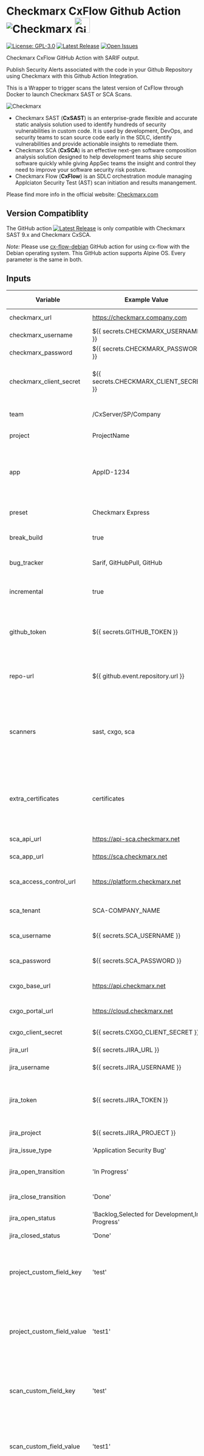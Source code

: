 # Checkmarx CxFlow Github Action ![Checkmarx](images/checkmarx.png) <img src="images/github.png" alt="Github" width="40" height="40">

[![License: GPL-3.0](https://img.shields.io/badge/License-GPL3.0-yellow.svg)](https://www.gnu.org/licenses)
[![Latest Release](https://img.shields.io/github/v/release/checkmarx-ts/checkmarx-cxflow-github-action)](https://github.com/checkmarx-ts/checkmarx-github-action/releases)
[![Open Issues](https://img.shields.io/github/issues-raw/checkmarx-ts/checkmarx-cxflow-github-action)](https://github.com/checkmarx-ts/checkmarx-github-action/issues)

Checkmarx CxFlow GitHub Action with SARIF output.

Publish Security Alerts associated with the code in your Github Repository using Checkmarx with this Github Action Integration.

This is a Wrapper to trigger scans the latest version of CxFlow through Docker to launch Checkmarx SAST or SCA Scans.

![Checkmarx](images/checkmarx-big.png)

* Checkmarx SAST (**CxSAST**) is an enterprise-grade flexible and accurate static analysis solution used to identify hundreds of security vulnerabilities in custom code. It is used by development, DevOps, and security teams to scan source code early in the SDLC, identify vulnerabilities and provide actionable insights to remediate them.
* Checkmarx SCA (**CxSCA**) is an effective next-gen software composition analysis solution designed to help development teams ship secure software quickly while giving AppSec teams the insight and control they need to improve your software security risk posture.
* Checkmarx Flow (**CxFlow**) is an SDLC orchestration module managing Applciaton Security Test (AST) scan initiation and results manangement.

Please find more info in the official website: <a href="www.checkmarx.com">Checkmarx.com</a>

## Version Compatiblity

The GitHub action  [![Latest Release](https://img.shields.io/github/v/release/checkmarx-ts/checkmarx-cxflow-github-action)](https://github.com/checkmarx-ts/checkmarx-github-action/releases)  is only compatible with Checkmarx SAST 9.x and Checkmarx CxSCA.

*Note:* Please use [cx-flow-debian](https://github.com/checkmarx-ts/checkmarx-cxflow-github-debian) GitHub action for using cx-flow with the Debian operating system. This GitHub action supports Alpine OS. Every parameter is the same in both.
## Inputs

| Variable                   | Example Value &nbsp;                           | Description &nbsp;                                                                                                                                                                                                                                                 | Type          | Required | Default                        |
|----------------------------|------------------------------------------------|--------------------------------------------------------------------------------------------------------------------------------------------------------------------------------------------------------------------------------------------------------------------|---------------|----------|--------------------------------|
| checkmarx_url              | https://checkmarx.company.com                  | Checkmarx Server URL                                                                                                                                                                                                                                               | String        | Yes      | N/A                            |
| checkmarx_username         | ${{ secrets.CHECKMARX_USERNAME }}              | Checkmarx Username                                                                                                                                                                                                                                                 | String        | Yes      | N/A                            |
| checkmarx_password         | ${{ secrets.CHECKMARX_PASSWORD }}              | Checkmarx Password                                                                                                                                                                                                                                                 | Secure String | Yes      | N/A                            |
| checkmarx_client_secret    | ${{ secrets.CHECKMARX_CLIENT_SECRET }}         | Checkmarx OIDC Client Secret  Reference [1](https://checkmarx.atlassian.net/wiki/spaces/KC/pages/1187774721/Using+the+CxSAST+REST+API+v8.6.0+and+up), [2](https://checkmarx.atlassian.net/wiki/spaces/KC/pages/1187774721/Using+the+CxSAST+REST+API+v8.6.0+and+up) | Secure String | Yes      |                                |
| team                       | /CxServer/SP/Company                           | Checkmarx Team for Project                                                                                                                                                                                                                                         | String        | No       | /CxServer/SP/Company           |
| project                    | ProjectName                                    | Checkmarx Project                                                                                                                                                                                                                                                  | String        | Yes      | N/A                            |
| app                        | AppID-1234                                     | Unique Application Identifier used by downstream bug trackers (i.e. Jira)                                                                                                                                                                                          | String        | No       | SampleApp                      |
| preset                     | Checkmarx Express                              | Checkmarx scan preset (SAST)                                                                                                                                                                                                                                       | String        | No       | High and Medium                |
| break_build                | true                                           | Break build based on results?                                                                                                                                                                                                                                      | Boolean       | No       | false                          |
| bug_tracker                | Sarif, GitHubPull, GitHub                      | Bug-tracker used for scan results                                                                                                                                                                                                                                  | String        | No       | Sarif                          |
| incremental                | true                                           | Trigger scan as incremental? (SAST)                                                                                                                                                                                                                                | Boolean       | No       | true                           |
| github_token               | ${{ secrets.GITHUB_TOKEN }}                    | GitHub API Token, used for PR Feedback or GitHub Issue Feedback                                                                                                                                                                                                    | String        | No       | ${{ github.token }}            |
| repo-url                   | ${{ github.event.repository.url }}             | GitHub Repository URL, used for Issue Feedback                                                                                                                                                                                                                     | String        | Yes      | NA                             |
| scanners                   | sast, cxgo, sca                                | Vulnerability Scanners (sast, sca, cxgo). Multiple comma seperated values allowed.                                                                                                                                                                                 | String        | Yes      | None                           |
| extra_certificates         | certificates                                   | Workspace subdirectory containing additional CxFlow X509 certificates (.crt)                                                                                                                                                                                       | String        | No       | None                           |
| sca_api_url                | https://api-sca.checkmarx.net                  | API URL for SCA scan                                                                                                                                                                                                                                               | String        | No       | https://api-sca.checkmarx.net  |
| sca_app_url                | https://sca.checkmarx.net                      | APP URL for SCA scan                                                                                                                                                                                                                                               | String        | No       | https://sca.checkmarx.net      |
| sca_access_control_url     | https://platform.checkmarx.net                 | Access control URL for SCA scan                                                                                                                                                                                                                                    | String        | No       | https://platform.checkmarx.net |
| sca_tenant                 | SCA-COMPANY_NAME                               | Tenant for the SCA project                                                                                                                                                                                                                                         | String        | No       | N/A                            |
| sca_username               | ${{ secrets.SCA_USERNAME }}                    | Username for SCA scan                                                                                                                                                                                                                                              | String        | No       | N/A                            |
| sca_password               | ${{ secrets.SCA_PASSWORD }}                    | Password for SCA scan                                                                                                                                                                                                                                              | Secure String | No       | N/A                            |
| cxgo_base_url              | https://api.checkmarx.net                      | Base URL for CxGo Scan                                                                                                                                                                                                                                             | String        | No       | https://api.checkmarx.net      |
| cxgo_portal_url            | https://cloud.checkmarx.net                    | Portal URL for CxGo Scan                                                                                                                                                                                                                                           | String        | No       | https://cloud.checkmarx.net    |
| cxgo_client_secret         | ${{ secrets.CXGO_CLIENT_SECRET }}              | CxGo Client secret                                                                                                                                                                                                                                                 | Secure String | No       | N/A                            |
| jira_url                   | ${{ secrets.JIRA_URL }}                        | Jira Url                                                                                                                                                                                                                                                           | Secure String | No       | N/A                            | 
| jira_username              | ${{ secrets.JIRA_USERNAME }}                   | Jira Username                                                                                                                                                                                                                                                      | Secure String | No       | N/A                            |
| jira_token                 | ${{ secrets.JIRA_TOKEN }}                      | Jira Secret. This is personal access token, not password.                                                                                                                                                                                                          | Secure String | No       | N/A                            |
| jira_project               | ${{ secrets.JIRA_PROJECT }}                    | Jira Project Name                                                                                                                                                                                                                                                  | Secure String | No       | N/A                            |
| jira_issue_type            | 'Application Security Bug'                     | Jira Issue Type                                                                                                                                                                                                                                                    | String        | No       | N/A                            |
| jira_open_transition       | 'In Progress'                                  | Jira Open Transition Status                                                                                                                                                                                                                                        | String        | No       | N/A                            |
| jira_close_transition      | 'Done'                                         | Jira Close Transition Status                                                                                                                                                                                                                                       | String        | No       | N/A                            |
| jira_open_status           | 'Backlog,Selected for Development,In Progress' | Jira Open Status                                                                                                                                                                                                                                                   | String        | No       | N/A                            |
| jira_closed_status         | 'Done'                                         | Jira Closed Status                                                                                                                                                                                                                                                 | String        | No       | N/A                            |
| project_custom_field_key   | 'test'                                         | project custom field key that is mentioned in Checkmarx SAST                                                                                                                                                                                                       | String        | No       | N/A                            |
| project_custom_field_value | 'test1'                                        | project custom field value that needs to be updated or added in checkmarx SAST                                                                                                                                                                                     | String        | No       | N/A                            |
| scan_custom_field_key      | 'test'                                         | scan custom field key that is mentioned in Checkmarx SAST Scan.                                                                                                                                                                                                    | String        | No       | N/A                            |
| scan_custom_field_value    | 'test1'                                        | scan custom field value that needs to be added in Checkmarx SAST Scan.                                                                                                                                                                                             | String        | No       | N/A                            |
| params                     | --severity=High --branch=${{ github.ref }}     | Any additional parameters for CxFlow.  For a full list of all the parameters, see the [following](https://github.com/checkmarx-ltd/cx-flow/wiki/Configuration).  Special note about [filtering](#Filters)                                                          | String        | No       | N/A                            |
| java_opts                  | -Xms512m                                       | Any Java options                                                                                                                                                                                                                                                   | String        | No       | N/A                            |

*Note:* Please use `--checkmarx.settings-override=true` in params while using `project-custom-field` or `scan-custom-field`. Make sure project_custom_field_key and project_custom_field_value both are mentioned.
## Secrets

_Note: It is recommended to leverage secrets for any sensitive inputs_
* checkmarx_url: ${{ secrets.CHECKMARX_URL }}
* checkmarx_username: ${{ secrets.CHECKMARX_USERNAME }}
* checkmarx_password: ${{ secrets.CHECKMARX_PASSWORD }}
* checkmarx_client_secret: ${{ secrets.CHECKMARX_CLIENT_SECRET }}
* github_token: ${{ secrets.GITHUB_TOKEN }}
* sca_username: ${{ secrets.SCA_USERNAME }}
* sca_password: ${{ secrets.SCA_PASSWORD }}
* cxgo_client_secret: ${{ secrets.CXGO_CLIENT_SECRET }}
* jira_url: ${{ secrets.JIRA_URL }}
* jira_username: ${{ secrets.JIRA_USERNAME }}
* jira_token: ${{ secrets.JIRA_TOKEN }}
* jira_project: ${{ secrets.JIRA_PROJECT }}


## Filters

Files can be excluded from the zipfile that CxFlow uploads to CxSAST by adding the `--cx-flow.zip-exclude` command line option to the `params` property in the GitHub Action configuration. The value of this option is a comma-separated list of regular expressions. Any file whose full path is matched by one of these regular expressions will be excluded from the zipfile.

The regular expression syntax is that used by the [`java.util.regex.Pattern`](https://docs.oracle.com/javase/8/docs/api/java/util/regex/Pattern.html) class.

Here is an example of filtering files:

```
--cx-flow.zip-exclude=\.git/.*,\.github/.*,apps/tests/.*,apps/docs/.*,apps/web/.*
```

This will exclude all files and subdirectories found under the `.git`, `.github`, `apps/tests`, `apps/docs`, and `apps/web` directories.

* Excluding the `.git` and `.github` folders from the zip file is highly important! Otherwise each commit will trigger a full scan due to changes in the files under these directories (which do not contain files that CxSAST will scan anyway).
* Do not enclose the list of regular expressions in quotes as these will be taken to be part of the regular expression(s).

The CxFlow log will show you the regular expressions used:

```
2023-01-25 03:14:45.232  INFO 8 --- [           main] c.c.f.u.ZipUtils                          [vLhiqdlb] : Applying exclusions: \.git/.*,\\.github/.*
```

If DEBUG logging is enabled, each matching file will be logged:

```
2023-01-25 03:14:45.240 DEBUG 8 --- [           main] c.c.f.u.ZipUtils                          [vLhiqdlb] : match: \.git/.*$1.git/HEAD
2023-01-25 03:14:45.240 DEBUG 8 --- [           main] c.c.f.u.ZipUtils                          [vLhiqdlb] : match: \.git/.*$1.git/index
2023-01-25 03:14:45.241 DEBUG 8 --- [           main] c.c.f.u.ZipUtils                          [vLhiqdlb] : match: \.git/.*$1.git/config
...
```

## Params
#### Example for params
Any remaining cx-flow parameters can be provided to params in the same way that they are passed in cli mode. To understand more about cli parameters, Please see [following](https://github.com/checkmarx-ltd/cx-flow/wiki/Configuration#cli)

For a full list of all the cx-flow parameters, see the [following](https://github.com/checkmarx-ltd/cx-flow/wiki/Configuration)
````yaml
# sample examples
--sca.team ="/CxServer/Sca
--jira.url ="https://xxxx.atlassian.net"
````
*Note:* Please use environment variables if any params values contain spaces.
#### Example for environment variable
```yaml
jobs:
  # This workflow contains a single job called "build"
  build:
    name: CHECKMARX
    # The type of runner that the job will run on - Ubuntu is required as Docker is leveraged for the action
    permissions:
      contents: read # for actions/checkout to fetch code
      issues: write # for checkmarx-ts/checkmarx-cxflow-github-action to write feedback to github issues
      pull-requests: write # for checkmarx-ts/checkmarx-cxflow-github-action to write feedback to PR
      security-events: write # for github/codeql-action/upload-sarif to upload SARIF results
    runs-on: ubuntu-latest

    # Steps require - checkout code, run CxFlow Action, Upload SARIF report (optional)
    steps:
      # Checks-out your repository under $GITHUB_WORKSPACE, so your job can access it
      - uses: actions/checkout@v2
      # Runs the Checkmarx Scan leveraging the latest version of CxFlow - REFER to Action README for list of inputs
      - name: Checkmarx CxFlow Action
        uses: checkmarx-ts/checkmarx-cxflow-github-action@v1.9
        #environment variable used for cx-flow
        env:
          JIRA_FIELDS_0_JIRA_DEFAULT_VALUE : APPSEC-2371
          JIRA_FIELDS_0_JIRA_FIELD_NAME : "Epic Link"
          JIRA_FIELDS_0_JIRA_FIELD_TYPE : text
          JIRA_FIELDS_0_TYPE : static
        with:
          project: ${{ github.repository }}-PR
          team: ${{ secrets.CHECKMARX_TEAMS }}
          checkmarx_url: ${{ secrets.CHECKMARX_URL }}
          checkmarx_username: ${{ secrets.CHECKMARX_USERNAME }}
          checkmarx_password: ${{ secrets.CHECKMARX_PASSWORD }}
          checkmarx_client_secret: ${{ secrets.CHECKMARX_CLIENT_SECRET }}
          scanners: sca
          break_build: true
          bug_tracker: jira
          sca_api_url: ${{ secrets.SCA_API_URL }}
          sca_app_url: ${{ secrets.SCA_APP_URL }}
          sca_access_control_url: ${{ secrets.SCA_ACCESS_CONTROL_URL }}
          sca_tenant: ${{  secrets.SCA_TENANT }}
          sca_username: ${{ secrets.SCA_USERNAME }}
          sca_password: ${{ secrets.SCA_PASSWORD }}
          jira_url : ${{ secrets.JIRA_URL }}
          jira_username : ${{ secrets.JIRA_USERNAME }}
          jira_token : ${{ secrets.JIRA_TOKEN }}
          jira_project : ${{ secrets.JIRA_PROJECT }}
          jira_issue_type : 'Bug'
          jira_open_transition : 'In Progress'
          jira_close_transition : 'Done'
          jira_open_status : 'Selected for Development,In Progress'
          jira_closed_status : 'Done'
          params: '--namespace=${{ github.repository_owner }} --repo-name=${{ github.event.repository.name }} --branch=${{ github.ref }} --merge-id=${{ github.event.number }} --logging.level.com.checkmarx.*=DEBUG --cx-flow.filterSeverity --cx-flow.filterCategory'
``` 
In given example as "Epic Link" contains space, hence it is used as environment variable and not passed in params.

In the environment variable format, each parameter is represented by a unique variable name. The variable names are constructed by converting the YAML path to uppercase and replacing any dots with underscores The square brackets and their index are removed. The parameter key is separated from the value by an equal sign

In the given example, the YAML parameter is transformed to the equivalent environment variable format. Each line represents a separate environment variable with its respective key-value pair.

To understand more about environment variable, Please see [following](https://github.com/checkmarx-ltd/cx-flow/wiki/Configuration#env)
## Outputs

The default output format for this GitHub Action is a [SARIF](https://docs.github.com/en/github/finding-security-vulnerabilities-and-errors-in-your-code/sarif-support-for-code-scanning) output report stored in the working directory as **./cx.sarif**

For full documentation on all the supported output formats and defect management integration, please see the [following](https://github.com/checkmarx-ltd/cx-flow/wiki/Bug-Trackers-and-Feedback-Channels).

### `SARIF Report`

The file **_./cx.sarif_** is created containing issue details based on the filtering policy of CxFlow.  To make use of the report for CodeQL please make sure the [following is considered](https://docs.github.com/en/github/finding-security-vulnerabilities-and-errors-in-your-code/uploading-a-sarif-file-to-github).  See sample useage below.

## Example usage

```
    # Steps represent a sequence of tasks that will be executed as part of the job
    steps:
    # Checks-out your repository under $GITHUB_WORKSPACE, so your job can access it
    - uses: actions/checkout@v2
    # Scan code with Checkmarx
    - name: Checkmarx CxFlow Action
      uses: checkmarx-ts/checkmarx-cxflow-github-action@v1.3
      with:
        project: GithubActionTest
        team: /CxServer/SP/Checkmarx
        checkmarx_url: ${{ secrets.CHECKMARX_URL }}
        checkmarx_username: ${{ secrets.CHECKMARX_USERNAME }}
        checkmarx_password: ${{ secrets.CHECKMARX_PASSWORD }}
        checkmarx_client_secret: ${{ secrets.CHECKMARX_CLIENT_SECRET }}
    # Upload SARIF report for CodeQL / Security Alerts PRocessing
    - name: Upload SARIF file
      uses: github/codeql-action/upload-sarif@v2
      with:
        sarif_file: cx.sarif
```

## Sample Output (Security Alerts)

![Sample Alert](images/sample-sarif-alert.png)

## Sample Workflow files

* [Github PUSH workflow for SAST](sample-yml/checkmarx-sast-scan-push.yml)
* [Github PUSH workflow for SCA](sample-yml/checkmarx-sca-scan-push.yml)
* [Github PULL REQUEST workflow for SAST](sample-yml/github-pullrequest.yml)
* [Github Cloud Local scan](sample-yml/cloud_runner_local_scan.yml)
* [Github Cloud Remote scan](sample-yml/remote_sample.yml)

## Checkmarx SAST/SCA using self-hosted  environment

### How to setup GitHub self hosted runner?
#### User can follow below steps to configure self-hosted runner-
#### 1- Go to settings of your project
![Sample Alert](images/1.png)
#### 2- Select Runners under Actions tab
![Sample Alert](images/1.1.png)
#### 3- Select new self-hosted runner
![Sample Alert](images/2.png)
#### 4- Please select OS same as your target machine and follow instruction
![Sample Alert](images/3.png)

### GitHub Action Self-hosted runner  configuration for  Local Scan
```
# This workflow uses actions that are not certified by GitHub.
# They are provided by a third-party and are governed by
# separate terms of service, privacy policy, and support
# documentation.

# This is a basic workflow to help you get started with Using Checkmarx CxFlow Action

name: CxFlow

on:
  push:
    branches: [ $default-branch, $protected-branches ]
  pull_request:
    # The branches below must be a subset of the branches above
    branches: [ $default-branch ]
  schedule:
    - cron: $cron-weekly

# A workflow run is made up of one or more jobs that can run sequentially or in parallel - this job is specifically configured to use the Checkmarx CxFlow Action
permissions:
  contents: read

jobs:
  # This workflow contains a single job called "build"
  build:
    # The type of runner that the job will run on - Ubuntu is required as Docker is leveraged for the action
    permissions:
      contents: read # for actions/checkout to fetch code
      issues: write # for checkmarx-ts/checkmarx-cxflow-github-action to write feedback to github issues
      pull-requests: write # for checkmarx-ts/checkmarx-cxflow-github-action to write feedback to PR
      security-events: write # for github/codeql-action/upload-sarif to upload SARIF results
      actions: read # only required for a private repository by github/codeql-action/upload-sarif to get the Action run status
    runs-on: self-hosted

    # Steps require - checkout code, run CxFlow Action, Upload SARIF report (optional)
    steps:
    # Checks-out your repository under $GITHUB_WORKSPACE, so your job can access it
    - uses: actions/checkout@v3
    # Runs the Checkmarx Scan leveraging the latest version of CxFlow - REFER to Action README for list of inputs
    - name: Checkmarx CxFlow Action
      uses: checkmarx-ts/checkmarx-cxflow-github-action@v1.9
      with:
        project: ${{ secrets.CHECKMARX_PROJECT }}
        team: ${{ secrets.CHECKMARX_TEAMS }}
        checkmarx_url: ${{ secrets.CHECKMARX_URL }}
        checkmarx_username: ${{ secrets.CHECKMARX_USERNAME }}
        checkmarx_password: ${{ secrets.CHECKMARX_PASSWORD }}
        checkmarx_client_secret: ${{ secrets.CHECKMARX_CLIENT_SECRET }}
        scanners: sast
        params: --namespace=${{ github.repository_owner }} --checkmarx.settings-override=true --repo-name=${{ github.event.repository.name }} --branch=${{ github.ref_name }} --cx-flow.filter-severity --cx-flow.filter-category --checkmarx.disable-clubbing=true --repo-url=${{ github.event.repository.url }}
    # Upload the Report for CodeQL/Security Alerts
    - name: Upload SARIF file
      uses: github/codeql-action/upload-sarif@v2
      with:
        sarif_file: cx.sarif

```
#### Note : Please check in the logs your working directory should be same as the location where code checked out on local machine.

### GitHub Action Self-hosted runner configuration for Remote Scan
```
 # This workflow uses actions that are not certified by GitHub.
# They are provided by a third-party and are governed by
# separate terms of service, privacy policy, and support
# documentation.

# This is a basic workflow to help you get started with Using Checkmarx CxFlow Action

name: CxFlow

on:
  push:
    branches: [ $default-branch, $protected-branches ]
  pull_request:
    # The branches below must be a subset of the branches above
    branches: [ $default-branch ]
  schedule:
    - cron: $cron-weekly

# A workflow run is made up of one or more jobs that can run sequentially or in parallel - this job is specifically configured to use the Checkmarx CxFlow Action
permissions:
  contents: read

jobs:
  # This workflow contains a single job called "build"
  build:
    # The type of runner that the job will run on - Ubuntu is required as Docker is leveraged for the action
    permissions:
      contents: read # for actions/checkout to fetch code
      issues: write # for checkmarx-ts/checkmarx-cxflow-github-action to write feedback to github issues
      pull-requests: write # for checkmarx-ts/checkmarx-cxflow-github-action to write feedback to PR
      security-events: write # for github/codeql-action/upload-sarif to upload SARIF results
      actions: read # only required for a private repository by github/codeql-action/upload-sarif to get the Action run status
    runs-on: self-hosted

    # Steps require - checkout code, run CxFlow Action, Upload SARIF report (optional)
    steps:
      # Checks-out your repository under $GITHUB_WORKSPACE, so your job can access it
      - uses: actions/checkout@v3
      # Runs the Checkmarx Scan leveraging the latest version of CxFlow - REFER to Action README for list of inputs
      - name: Checkmarx CxFlow Action
        uses: checkmarx-ts/checkmarx-cxflow-github-action@v1.9
        with:
          project: ${{ secrets.CHECKMARX_PROJECT }}
          team: ${{ secrets.CHECKMARX_TEAMS }}
          checkmarx_url: ${{ secrets.CHECKMARX_URL }}
          checkmarx_username: ${{ secrets.CHECKMARX_USERNAME }}
          checkmarx_password: ${{ secrets.CHECKMARX_PASSWORD }}
          checkmarx_client_secret: ${{ secrets.CHECKMARX_CLIENT_SECRET }}
          scanners: sast
          params: --github --namespace=${{ github.repository_owner }} --checkmarx.settings-override=true --repo-name=${{ github.event.repository.name }} --branch=${{ github.ref_name }} --cx-flow.filter-severity --cx-flow.filter-category --checkmarx.disable-clubbing=true --repo-url=${{ github.event.repository.url }}
      # Upload the Report for CodeQL/Security Alerts
      - name: Upload SARIF file
        uses: github/codeql-action/upload-sarif@v2
        with:
          sarif_file: cx.sarif
```


## FAQ
#### Why change in single file causing issue in SAST there is more than 7% files code change
* This issue occurs due to not exclusion of .git and .github folders. Please refer below code
```
env:
        CHECKMARX_CLIENT_ID : "resource_owner_sast_client"
        CHECKMARX_SCOPE : "access_control_api sast_api"
        CX_FLOW_ZIP_EXCLUDE : "\\.git/.*, \\.github/.*"
```

## How To Contribute

We welcome [issues](https://github.com/checkmarx-ts/checkmarx-cxflow-github-action/issues) to and [pull requests](https://github.com/checkmarx-ts/checkmarx-cxflow-github-action/pulls) against this repository!

# License

Checkmarx Github Action

Copyright (C) 2020 Checkmarx

This program is free software: you can redistribute it and/or modify it under the terms of the GNU General Public License as published by the Free Software Foundation, either version 3 of the License, or (at your option) any later version.

This program is distributed in the hope that it will be useful, but WITHOUT ANY WARRANTY; without even the implied warranty of MERCHANTABILITY or FITNESS FOR A PARTICULAR PURPOSE. See the GNU General Public License for more details.

You should have received a copy of the GNU General Public License along with this program. If not, see https://www.gnu.org/licenses/.
